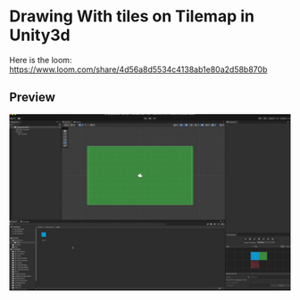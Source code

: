 # Drawing With tiles on Tilemap in Unity3d

Here is the loom: https://www.loom.com/share/4d56a8d5534c4138ab1e80a2d58b870b

## Preview
![Screenshot](preview.jpeg)

